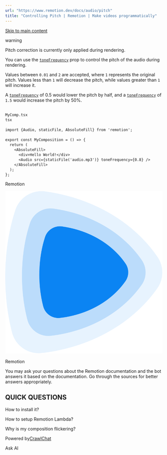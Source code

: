 ```yaml
---
url: "https://www.remotion.dev/docs/audio/pitch"
title: "Controlling Pitch | Remotion | Make videos programmatically"
---
```


[Skip to main content](https://www.remotion.dev/docs/audio/pitch#__docusaurus_skipToContent_fallback)

warning

Pitch correction is currently only applied during rendering.

You can use the [`toneFrequency`](https://www.remotion.dev/docs/audio#tonefrequency) prop to control the pitch of the audio during rendering.

Values between `0.01` and `2` are accepted, where `1` represents the original pitch. Values less than `1` will decrease the pitch, while values greater than `1` will increase it.

A [`toneFrequency`](https://www.remotion.dev/docs/audio#tonefrequency) of 0.5 would lower the pitch by half, and a [`toneFrequency`](https://www.remotion.dev/docs/audio#tonefrequency) of `1.5` would increase the pitch by 50%.

```

MyComp.tsx
tsx

import {Audio, staticFile, AbsoluteFill} from 'remotion';

export const MyComposition = () => {
  return (
    <AbsoluteFill>
      <div>Hello World!</div>
      <Audio src={staticFile('audio.mp3')} toneFrequency={0.8} />
    </AbsoluteFill>
  );
};
```

Remotion

![Logo](https://raw.githubusercontent.com/remotion-dev/brand/refs/heads/main/logo.svg)

Remotion

You may ask your questions about the Remotion documentation and the bot answers it based on the documentation. Go through the sources for better answers appropriately.

## QUICK QUESTIONS

How to install it?

How to setup Remotion Lambda?

Why is my composition flickering?

Powered by[CrawlChat](https://crawlchat.app/?ref=powered-by-remotion)

Ask AI